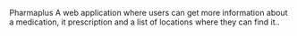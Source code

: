 Pharmaplus
A web application where users can get more information about a medication, it prescription and a list of locations where they can find it..
